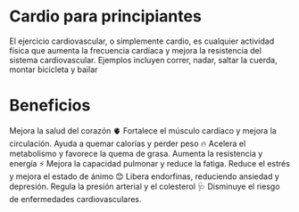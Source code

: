 # Cardio para principiantes
El ejercicio cardiovascular, o simplemente cardio, es cualquier actividad física que aumenta la frecuencia cardíaca y mejora la resistencia del sistema cardiovascular. Ejemplos incluyen correr, nadar, saltar la cuerda, montar bicicleta y bailar
# Beneficios
Mejora la salud del corazón 🫀
Fortalece el músculo cardíaco y mejora la circulación.
Ayuda a quemar calorías y perder peso 🔥
Acelera el metabolismo y favorece la quema de grasa.
Aumenta la resistencia y energía ⚡
Mejora la capacidad pulmonar y reduce la fatiga.
Reduce el estrés y mejora el estado de ánimo 😊
Libera endorfinas, reduciendo ansiedad y depresión.
Regula la presión arterial y el colesterol 🩺
Disminuye el riesgo de enfermedades cardiovasculares.


